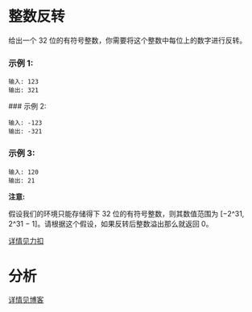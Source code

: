 # 整数反转

给出一个 32 位的有符号整数，你需要将这个整数中每位上的数字进行反转。

### 示例 1:
```
输入: 123
输出: 321
```

### 示例 2:
```
输入: -123
输出: -321
```

### 示例 3:
```
输入: 120
输出: 21
```

**注意:**

假设我们的环境只能存储得下 32 位的有符号整数，则其数值范围为 [−2^31,  2^31 − 1]。请根据这个假设，如果反转后整数溢出那么就返回 0。

[详情见力扣](https://leetcode-cn.com/problems/reverse-integer/)

# 分析

[详情见博客](https://bruceking.site/2020/01/09/leetcode-cn-problem-0007-reverse-integer/)
